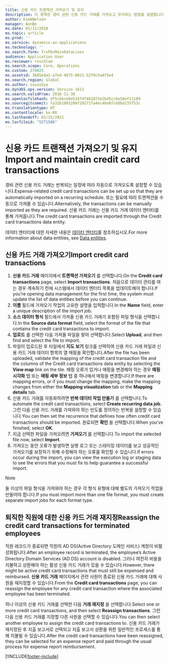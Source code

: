```yaml
---
title: 신용 카드 트랜잭션 가져오기 및 유지
description: 이 항목은 경비 관련 신용 카드 거래를 가져오고 유지하는 방법을 설명합니다. 이러한 트랜잭션은 반복 일정에 따라 자동으로 가져오도록 설정하거나 필요에 따라 수동으로 가져올 수 있습니다.
author: KimANelson
manager: AnnBe
ms.date: 01/12/2018
ms.topic: article
ms.prod: ''
ms.service: dynamics-ax-applications
ms.technology: ''
ms.search.form: TrvPbsMainDataLines
audience: Application User
ms.reviewer: roschlom
ms.search.scope: Core, Operations
ms.custom: 274023
ms.assetid: 3605eda1-a7ed-4675-8031-5279c5a8f5e4
ms.search.region: Global
ms.author: suvaidya
ms.dyn365.ops.version: Version 1611
ms.search.validFrom: 2016-11-30
ms.openlocfilehash: df5c6bce8a534f4f8b1872e2bd5cc8a58ef11189
ms.sourcegitcommit: fa32b1893286f20271fa4ec4be8fc68bd135f53c
ms.translationtype: HT
ms.contentlocale: ko-KR
ms.lasthandoff: 02/15/2021
ms.locfileid: "5271586"
---
```

# <a name="import-and-maintain-credit-card-transactions"></a><span data-ttu-id="8a578-104">신용 카드 트랜잭션 가져오기 및 유지</span><span class="sxs-lookup"><span data-stu-id="8a578-104">Import and maintain credit card transactions</span></span>

<span data-ttu-id="8a578-105">경비 관련 신용 카드 거래는 반복되는 일정에 따라 자동으로 가져오도록 설정할 수 있습니다.</span><span class="sxs-lookup"><span data-stu-id="8a578-105">Expense-related credit card transactions can be set up so that they are automatically imported on a recurring schedule.</span></span> <span data-ttu-id="8a578-106">또는 필요에 따라 트랜잭션을 수동으로 가져올 수 있습니다.</span><span class="sxs-lookup"><span data-stu-id="8a578-106">Alternatively, the transactions can be manually imported as they are required.</span></span> <span data-ttu-id="8a578-107">신용 카드 거래는 신용 카드 거래 데이터 엔터티를 통해 가져옵니다.</span><span class="sxs-lookup"><span data-stu-id="8a578-107">The credit card transactions are imported through the Credit card transactions data entity.</span></span>

<span data-ttu-id="8a578-108">데이터 엔터티에 대한 자세한 내용은 [데이터 엔터티](https://docs.microsoft.com/dynamics365/fin-ops-core/dev-itpro/data-entities/data-entities)를 참조하십시오.</span><span class="sxs-lookup"><span data-stu-id="8a578-108">For more information about data entities, see [Data entities](https://docs.microsoft.com/dynamics365/fin-ops-core/dev-itpro/data-entities/data-entities).</span></span>

## <a name="import-credit-card-transactions"></a><span data-ttu-id="8a578-109">신용 카드 거래 가져오기</span><span class="sxs-lookup"><span data-stu-id="8a578-109">Import credit card transactions</span></span>

1. <span data-ttu-id="8a578-110">**신용 카드 거래** 페이지에서 **트랜잭션 가져오기** 를 선택합니다.</span><span class="sxs-lookup"><span data-stu-id="8a578-110">On the **Credit card transactions** page, select **Import transactions**.</span></span> <span data-ttu-id="8a578-111">처음으로 데이터 관리를 여는 경우 계속하기 전에 시스템에서 데이터 엔터티 목록을 업데이트해야 합니다.</span><span class="sxs-lookup"><span data-stu-id="8a578-111">If you’re opening data management for the first time, the system must update the list of data entities before you can continue.</span></span>
2. <span data-ttu-id="8a578-112">**이름** 필드에 가져오기 작업의 고유한 설명을 입력합니다.</span><span class="sxs-lookup"><span data-stu-id="8a578-112">In the **Name** field, enter a unique description of the import job.</span></span>
3. <span data-ttu-id="8a578-113">**소스 데이터 형식** 필드에서 가져올 신용 카드 거래가 포함된 파일 형식을 선택합니다.</span><span class="sxs-lookup"><span data-stu-id="8a578-113">In the **Source data format** field, select the format of the file that contains the credit card transactions to import.</span></span>
4. <span data-ttu-id="8a578-114">**업로드** 를 선택한 다음 가져올 파일을 찾아 선택합니다.</span><span class="sxs-lookup"><span data-stu-id="8a578-114">Select **Upload**, and then find and select the file to import.</span></span>
5. <span data-ttu-id="8a578-115">파일이 업로드된 후 타일에서 **지도 보기** 링크를 선택하여 신용 카드 거래 파일과 신용 카드 거래 데이터 항목의 열 매핑을 확인합니다.</span><span class="sxs-lookup"><span data-stu-id="8a578-115">After the file has been uploaded, validate the mapping of the credit card transaction file and the columns of the Credit card transactions data entity by selecting the **View map** link on the tile.</span></span> <span data-ttu-id="8a578-116">매핑 오류가 있거나 매핑을 변경해야 하는 경우 **매핑 시각화** 탭 또는 **매핑 세부 정보** 탭 중 하나에서 매핑을 변경합니다.</span><span class="sxs-lookup"><span data-stu-id="8a578-116">If there are mapping errors, or if you must change the mapping, make the mapping changes from either the **Mapping visualization** tab or the **Mapping details** tab.</span></span>
6. <span data-ttu-id="8a578-117">신용 카드 거래를 자동화하려면 **반복 데이터 작업 만들기** 를 선택합니다.</span><span class="sxs-lookup"><span data-stu-id="8a578-117">To automate the credit card transactions, select **Create recurring data job**.</span></span> <span data-ttu-id="8a578-118">그런 다음 신용 카드 거래를 가져와야 하는 빈도를 정의하는 반복을 설정할 수 있습니다.</span><span class="sxs-lookup"><span data-stu-id="8a578-118">You can then set the recurrence that defines how often credit card transactions should be imported.</span></span> <span data-ttu-id="8a578-119">완료되면 **확인** 을 선택합니다.</span><span class="sxs-lookup"><span data-stu-id="8a578-119">When you’ve finished, select **OK**.</span></span>
7. <span data-ttu-id="8a578-120">지금 선택한 파일을 가져오려면 **가져오기** 를 선택합니다.</span><span class="sxs-lookup"><span data-stu-id="8a578-120">To import the selected file now, select **Import**.</span></span>
8. <span data-ttu-id="8a578-121">가져오는 동안 오류가 발생하면 실행 로그 또는 스테이징 데이터를 보고 성공적인 가져오기를 보장하기 위해 수정해야 하는 오류를 확인할 수 있습니다.</span><span class="sxs-lookup"><span data-stu-id="8a578-121">If errors occur during the import, you can view the execution log or staging data to see the errors that you must fix to help guarantee a successful import.</span></span>

> [!NOTE]
> <span data-ttu-id="8a578-122">둘 이상의 파일 형식을 가져와야 하는 경우 각 형식 유형에 대해 별도의 가져오기 작업을 만들어야 합니다.</span><span class="sxs-lookup"><span data-stu-id="8a578-122">If you must import more than one file format, you must create separate import jobs for each format type.</span></span>

## <a name="reassign-the-credit-card-transactions-for-terminated-employees"></a><span data-ttu-id="8a578-123">퇴직한 직원에 대한 신용 카드 거래 재지정</span><span class="sxs-lookup"><span data-stu-id="8a578-123">Reassign the credit card transactions for terminated employees</span></span>

<span data-ttu-id="8a578-124">직원 레코드가 종료되면 직원의 AD DS(Active Directory 도메인 서비스) 계정이 비활성화됩니다.</span><span class="sxs-lookup"><span data-stu-id="8a578-124">After an employee record is terminated, the employee’s Active Directory Domain Services (AD DS) account is disabled.</span></span> <span data-ttu-id="8a578-125">그러나 여전히 비용을 지불하고 상환해야 하는 활성 신용 카드 거래가 있을 수 있습니다.</span><span class="sxs-lookup"><span data-stu-id="8a578-125">However, there might be active credit card transactions that must still be expensed and reimbursed.</span></span> <span data-ttu-id="8a578-126">**신용 카드 거래** 페이지에서 관련 사원이 종료된 신용 카드 거래에 대해 사원을 재지정할 수 있습니다.</span><span class="sxs-lookup"><span data-stu-id="8a578-126">From the **Credit card transactions** page, you can reassign the employee for any credit card transaction where the associated employee has been terminated.</span></span>

<span data-ttu-id="8a578-127">하나 이상의 신용 카드 거래를 선택한 다음 **거래 재지정** 을 선택합니다.</span><span class="sxs-lookup"><span data-stu-id="8a578-127">Select one or more credit card transactions, and then select **Reassign transactions**.</span></span> <span data-ttu-id="8a578-128">그런 다음 신용 카드 거래를 지정할 다른 사원을 선택할 수 있습니다.</span><span class="sxs-lookup"><span data-stu-id="8a578-128">You can then select another employee to assign the credit card transactions to.</span></span> <span data-ttu-id="8a578-129">신용 카드 거래가 재지정된 후 지출 보고서로 선택되고 지출 보고서 상환을 위한 일반적인 프로세스를 통해 지불될 수 있습니다.</span><span class="sxs-lookup"><span data-stu-id="8a578-129">After the credit card transactions have been reassigned, they can be selected for an expense report and paid through the usual process for expense report reimbursement.</span></span>


[!INCLUDE[footer-include](../includes/footer-banner.md)]